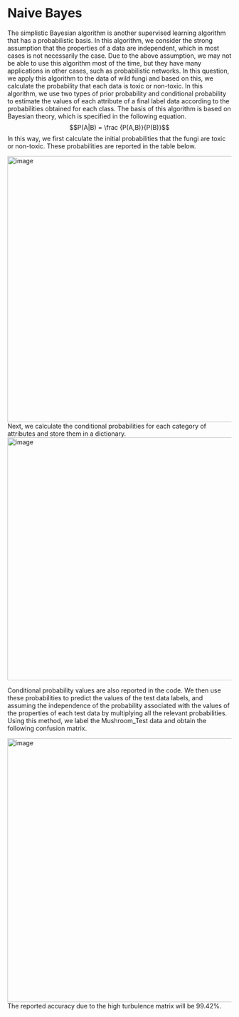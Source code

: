 # Naive Bayes 
The simplistic Bayesian algorithm is another supervised learning algorithm that has a probabilistic basis. In this algorithm, we consider the strong assumption that the properties of a data are independent, which in most cases is not necessarily the case. Due to the above assumption, we may not be able to use this algorithm most of the time, but they have many applications in other cases, such as probabilistic networks. In this question, we apply this algorithm to the data of wild fungi and based on this, we calculate the probability that each data is toxic or non-toxic.
In this algorithm, we use two types of prior probability and conditional probability to estimate the values of each attribute of a final label data according to the probabilities obtained for each class.
The basis of this algorithm is based on Bayesian theory, which is specified in the following equation.
$$P(A|B) = \frac {P(A,B)}{P(B)}$$
In this way, we first calculate the initial probabilities that the fungi are toxic or non-toxic. These probabilities are reported in the table below.

<img width="597" alt="image" src="https://user-images.githubusercontent.com/43328710/175522098-12dad0a6-c3ab-4b39-bc3a-051462009d2b.png">
Next, we calculate the conditional probabilities for each category of attributes and store them in a dictionary.
<img width="545" alt="image" src="https://user-images.githubusercontent.com/43328710/175522186-8a5db807-b0e3-4d25-ab4c-ac8e947bf2a1.png">

Conditional probability values are also reported in the code.
We then use these probabilities to predict the values of the test data labels, and assuming the independence of the probability associated with the values of the properties of each test data by multiplying all the relevant probabilities.
Using this method, we label the Mushroom_Test data and obtain the following confusion matrix.

<img width="592" alt="image" src="https://user-images.githubusercontent.com/43328710/175522471-72eb0a12-7591-4663-83ba-10d0661e9c3f.png">
The reported accuracy due to the high turbulence matrix will be 99.42%.

